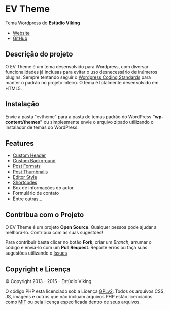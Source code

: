 # EV Theme
Tema Wordpress do **Estúdio Viking**

* [Website](http://estudioviking.com/)
* [GitHub](https://github.com/ivanildodias/evtheme)

## Descrição do projeto
O EV Theme é um tema desenvolvido para Wordpress, com diversar funcionalidades já inclusas para evitar o uso desnecessário de inúmeros plugins.
Sempre tentando seguir o [Wordpress Coding Standards](http://make.wordpress.org/core/handbook/coding-standards/) para manter o padrão no projeto inteiro.
O tema é totalmente desenvolvido em HTML5.

## Instalação
Envie a pasta "evtheme" para a pasta de temas padrão do WordPress **"wp-content/themes"** ou simplesmente envie o arquivo zipado utilizando o instalador de temas do WordPress.

## Features
* [Custom Header](https://codex.wordpress.org/Function_Reference/add_theme_support#Custom_Header)
* [Custom Background](https://codex.wordpress.org/Function_Reference/add_theme_support#Custom_Background)
* [Post Formats](https://codex.wordpress.org/Function_Reference/add_theme_support#Post_Formats)
* [Post Thumbnails](https://codex.wordpress.org/Function_Reference/add_theme_support#Post_Thumbnails)
* [Editor Style](https://codex.wordpress.org/Editor_Style)
* [Shortcodes](https://codex.wordpress.org/Shortcode)
* Box de informações do autor
* Formulário de contato
* Entre outras...

## Contribua com o Projeto
O EV Theme é um projeto **Open Source**. Qualquer pessoa pode ajudar a melhorá-lo.
Contribua com as suas sugestões!

Para contribuir basta clicar no botão **Fork**, criar um *Branch*, arrumar o código e enviá-lo com um **Pull Request**.
Reporte erros ou faça suas sugestões utilizando o [Issues](https://github.com/wpbrasil/evtheme/issues)


## Copyright e Licença
&copy; Copyright 2013 - 2015 - Estúdio Viking.

O código PHP esta licenciado sob a Licença [GPLv2](http://www.gnu.org/licenses/gpl-2.0.txt). Todos os arquivos CSS, JS, imagens e outros que não incluam arquivos PHP estão licenciados como [MIT](http://opensource.org/licenses/MIT) ou pela licença especificada dentro de seus arquivos.
